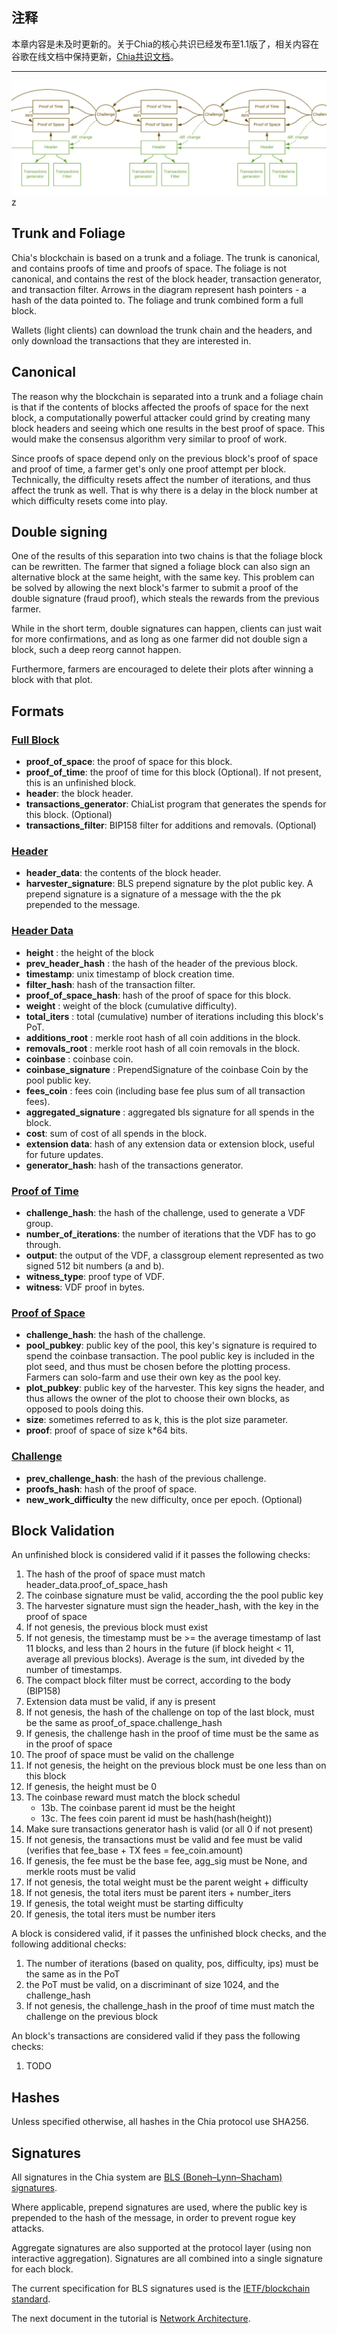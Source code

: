 ## 注释
本章内容是未及时更新的。关于Chia的核心共识已经发布至1.1版了，相关内容在谷歌在线文档中保持更新，[Chia共识文档](https://docs.google.com/document/d/1tmRIb7lgi4QfKkNaxuKOBHRmwbVlGL4f7EsBDr_5xZE/edit)。
***
![block-format](images/chia-block-format2.png)z

## Trunk and Foliage
Chia's blockchain is based on a trunk and a foliage. The trunk is canonical, and contains proofs of time and proofs of space. The foliage is not canonical, and contains the rest of the block header, transaction generator, and transaction filter. Arrows in the diagram represent hash pointers - a hash of the data pointed to. The foliage and trunk combined form a full block.

Wallets (light clients) can download the trunk chain and the headers, and only download the transactions that they are interested in.

## Canonical

The reason why the blockchain is separated into a trunk and a foliage chain is that if the contents of blocks affected the proofs of space for the next block, a computationally powerful attacker could grind by creating many block headers and seeing which one results in the best proof of space. This would make the consensus algorithm very similar to proof of work.

Since proofs of space depend only on the previous block's proof of space and proof of time, a farmer get's only one proof attempt per block. Technically, the difficulty resets affect the number of iterations, and thus affect the trunk as well. That is why there is a delay in the block number at which difficulty resets come into play.

## Double signing
One of the results of this separation into two chains is that the foliage block can be rewritten.
The farmer that signed a foliage block can also sign an alternative block at the same height, with the
same key.
This problem can be solved by allowing the next block's farmer to submit a proof of the double signature (fraud proof),
which steals the rewards from the previous farmer.

While in the short term, double signatures can happen, clients can just wait for more confirmations, and as long as
one farmer did not double sign a block, such a deep reorg cannot happen.

Furthermore, farmers are encouraged to delete their plots after winning a block with that plot.


## Formats
### [Full Block](/src/types/full_block.py)
* **proof_of_space**: the proof of space for this block.
* **proof_of_time**: the proof of time for this block (Optional). If not present, this is an unfinished block.
* **header**: the block header.
* **transactions_generator**: ChiaList program that generates the spends for this block. (Optional)
* **transactions_filter**: BIP158 filter for additions and removals. (Optional)

### [Header](/src/types/header.py)
* **header_data**: the contents of the block header.
* **harvester_signature**: BLS prepend signature by the plot public key. A prepend signature is a signature of a message with the the pk prepended to the message.

### [Header Data](/src/types/header.py)
* **height** : the height of the block
* **prev_header_hash** : the hash of the header of the previous block.
* **timestamp**: unix timestamp of block creation time.
* **filter_hash**: hash of the transaction filter.
* **proof_of_space_hash**: hash of the proof of space for this block.
* **weight** : weight of the block (cumulative difficulty).
* **total_iters** : total (cumulative) number of iterations including this block's PoT.
* **additions_root** : merkle root hash of all coin additions in the block.
* **removals_root** : merkle root hash of all coin removals in the block.
* **coinbase** : coinbase coin.
* **coinbase_signature** : PrependSignature of the coinbase Coin by the pool public key.
* **fees_coin** : fees coin (including base fee plus sum of all transaction fees).
* **aggregated_signature** : aggregated bls signature for all spends in the block.
* **cost**: sum of cost of all spends in the block.
* **extension data**: hash of any extension data or extension block, useful for future updates.
* **generator_hash**: hash of the transactions generator.


### [Proof of Time](/src/types/proof_of_time.py)
* **challenge_hash**: the hash of the challenge, used to generate a VDF group.
* **number_of_iterations**: the number of iterations that the VDF has to go through.
* **output**: the output of the VDF, a classgroup element represented as two signed 512 bit numbers (a and b).
* **witness_type**: proof type of VDF.
* **witness**: VDF proof in bytes.

### [Proof of Space](/src/types/proof_of_space.py)
* **challenge_hash**: the hash of the challenge.
* **pool_pubkey**: public key of the pool, this key's signature is required to spend the coinbase transaction. The pool public key is included in the plot seed, and thus must be chosen before the plotting process. Farmers can solo-farm and use their own key as the pool key.
* **plot_pubkey**: public key of the harvester. This key signs the header, and thus allows the owner of the plot to choose their own blocks, as opposed to pools doing this.
* **size**: sometimes referred to as k, this is the plot size parameter.
* **proof**: proof of space of size k*64 bits.

### [Challenge](/src/types/challenge.py)
* **prev_challenge_hash**: the hash of the previous challenge.
* **proofs_hash**: hash of the proof of space.
* **new_work_difficulty** the new difficulty, once per epoch. (Optional)


## Block Validation
An unfinished block is considered valid if it passes the following checks:
1. The hash of the proof of space must match header_data.proof_of_space_hash
2. The coinbase signature must be valid, according the the pool public key
3. The harvester signature must sign the header_hash, with the key in the proof of space
4. If not genesis, the previous block must exist
5. If not genesis, the timestamp must be >= the average timestamp of last 11 blocks, and less than 2 hours in the future (if block height < 11, average all previous blocks). Average is the sum, int diveded by the number of timestamps.
6. The compact block filter must be correct, according to the body (BIP158)
7. Extension data must be valid, if any is present
8. If not genesis, the hash of the challenge on top of the last block, must be the same as proof_of_space.challenge_hash
9. If genesis, the challenge hash in the proof of time must be the same as in the proof of space
10. The proof of space must be valid on the challenge
11. If not genesis, the height on the previous block must be one less than on this block
12. If genesis, the height must be 0
13. The coinbase reward must match the block schedul
    - 13b. The coinbase parent id must be the height
    - 13c. The fees coin parent id must be hash(hash(height))
14. Make sure transactions generator hash is valid (or all 0 if not present)
15. If not genesis, the transactions must be valid and fee must be valid (verifies that fee_base + TX fees = fee_coin.amount)
16. If genesis, the fee must be the base fee, agg_sig must be None, and merkle roots must be valid
17. If not genesis, the total weight must be the parent weight + difficulty
18. If not genesis, the total iters must be parent iters + number_iters
19. If genesis, the total weight must be starting difficulty
20. If genesis, the total iters must be number iters

A block is considered valid, if it passes the unfinished block checks, and the following additional checks:
1. The number of iterations (based on quality, pos, difficulty, ips) must be the same as in the PoT
2. the PoT must be valid, on a discriminant of size 1024, and the challenge_hash
3. If not genesis, the challenge_hash in the proof of time must match the challenge on the previous block


An block's transactions are considered valid if they pass the following checks:
1. TODO

## Hashes
Unless specified otherwise, all hashes in the Chia protocol use SHA256.

## Signatures
All signatures in the Chia system are [BLS (Boneh–Lynn–Shacham) signatures](https://en.wikipedia.org/wiki/Boneh%E2%80%93Lynn%E2%80%93Shacham).

Where applicable, prepend signatures are used, where the public key is prepended to the hash of the message, in order to prevent rogue key attacks.

Aggregate signatures are also supported at the protocol layer (using non interactive aggregation).
Signatures are all combined into a single signature for each block.

The current specification for BLS signatures used is the [IETF/blockchain standard](https://tools.ietf.org/html/draft-irtf-cfrg-bls-signature-00).

The next document in the tutorial is [Network Architecture](https://github.com/Chia-Network/chia-blockchain/wiki/Network-Architecture).

